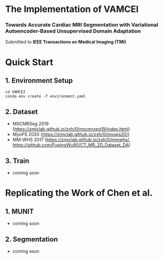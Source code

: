 # The Implementation of VAMCEI
### Towards Accurate Cardiac MRI Segmentation with Variational Autoencoder-Based Unsupervised Domain Adaptation  
Submitted to **IEEE Transactions on Medical Imaging (TMI)**

# Quick Start
## 1. Environment Setup
    cd VAMCEI
    conda env create -f environment.yaml
## 2. Dataset

- MSCMRSeg 2019 (<https://zmiclab.github.io/zxh/0/mscmrseg19/index.html>)
- MyoPS 2020 (<https://zmiclab.github.io/zxh/0/myops20/>)
- MM-WHS 2017 (<https://zmiclab.github.io/zxh/0/mmwhs/>, <https://github.com/FupingWu90/CT_MR_2D_Dataset_DA>)

## 3. Train
- coming soon
# Replicating the Work of Chen et al.
## 1. MUNIT
- coming soon
## 2. Segmentation
- coming soon
